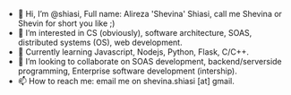 - 👋 Hi, I’m @shiasi, Full name: Alireza 'Shevina' Shiasi, call me Shevina or Shevin for short you like ;)
- 👀 I’m interested in CS (obviously), software architecture, SOAS, distributed systems (OS), web development.
- 🌱 Currently learning Javascript, Nodejs, Python, Flask, C/C++.
- 💞️ I’m looking to collaborate on SOAS development, backend/serverside programming, Enterprise software development (intership).
- 📫 How to reach me: email me on shevina.shiasi [at] gmail.

<!---
shiasi/shiasi is a ✨ special ✨ repository because its `README.md` (this file) appears on your GitHub profile.
You can click the Preview link to take a look at your changes.
--->
